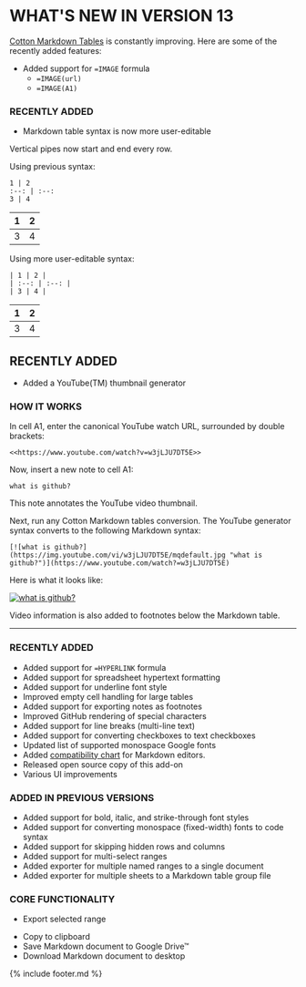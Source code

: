 ---
---


# WHAT'S NEW IN VERSION 13

[Cotton Markdown Tables](https://m.pffy.dev/cotton) is constantly improving. Here are some of the recently added features:

  + Added support for `=IMAGE` formula
    + `=IMAGE(url)`
    + `=IMAGE(A1)`
  
### RECENTLY ADDED

+ Markdown table syntax is now more user-editable

Vertical pipes now start and end every row.

Using previous syntax:
```
1 | 2
:--: | :--:
3 | 4
```

1 | 2
:--: | :--:
3 | 4

Using more user-editable syntax:

```
| 1 | 2 |
| :--: | :--: |
| 3 | 4 |
```

| 1 | 2 |
| :--: | :--: |
| 3 | 4 |


## RECENTLY ADDED

+ Added a YouTube(TM) thumbnail generator

### HOW IT WORKS

In cell A1, enter the canonical YouTube watch URL, surrounded by double brackets:
```
<<https://www.youtube.com/watch?v=w3jLJU7DT5E>>
```

Now, insert a new note to cell A1:

```
what is github?
```

This note annotates the YouTube video thumbnail. 

Next, run any Cotton Markdown tables conversion. The YouTube generator syntax converts to the following Markdown syntax:

```
[![what is github?](https://img.youtube.com/vi/w3jLJU7DT5E/mqdefault.jpg "what is github?")](https://www.youtube.com/watch?=w3jLJU7DT5E)
```

Here is what it looks like:

[![what is github?](https://img.youtube.com/vi/w3jLJU7DT5E/mqdefault.jpg "what is github?")](https://www.youtube.com/watch?=w3jLJU7DT5E)

Video information is also added to footnotes below the Markdown table.

- - - -

### RECENTLY ADDED

  + Added support for `=HYPERLINK` formula
  + Added support for spreadsheet hypertext formatting
  + Added support for underline font style
  + Improved empty cell handling for large tables
  + Added support for exporting notes as footnotes
  + Improved GitHub rendering of special characters
  + Added support for line breaks (multi-line text)
  + Added support for converting checkboxes to text checkboxes
  + Updated list of supported monospace Google fonts
  + Added [compatibility chart](https://github.com/pffy/markdown-table#compatibility) for Markdown editors.
  + Released open source copy of this add-on
  + Various UI improvements

### ADDED IN PREVIOUS VERSIONS

  * Added support for bold, italic, and strike-through font styles
  * Added support for converting monospace (fixed-width) fonts to code syntax
  * Added support for skipping hidden rows and columns
  * Added support for multi-select ranges
  * Added exporter for multiple named ranges to a single document
  * Added exporter for multiple sheets to a Markdown table group file

### CORE FUNCTIONALITY
  + Export selected range
  * Copy to clipboard
  * Save Markdown document to Google Drive™
  * Download Markdown document to desktop



{% include footer.md %}
